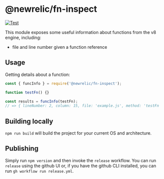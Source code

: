 # @newrelic/fn-inspect

[![Test](https://github.com/newrelic-forks/node-fn-inspect/actions/workflows/test.yml/badge.svg)](https://github.com/newrelic-forks/node-fn-inspect/actions/workflows/test.yml)

This module exposes some useful information about functions from the v8 engine,
including:

- file and line number given a function reference

## Usage

Getting details about a function:

```js
const { funcInfo } = require('@newrelic/fn-inspect');

function testFn() {}

const results = funcInfo(testFn);
// => { lineNumber: 2, column: 15, file: 'example.js', method: 'testFn', type: 'Function' }
```

## Building locally

`npm run build` will build the project for your current OS and architecture.

## Publishing

Simply run `npm version` and then invoke the `release` workflow. You can run
`release` using the github UI or, if you have the github CLI installed, you
can run `gh workflow run release.yml`.

